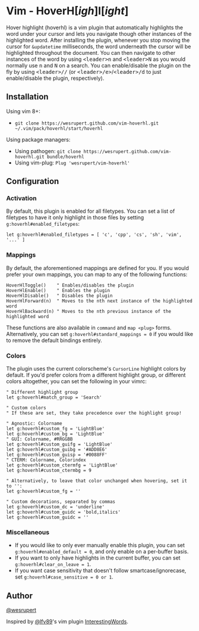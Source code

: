 # Vim - HoverH[*igh*]l[*ight*]

Hover highlight (hoverhl) is a vim plugin that automatically highlights the word under your cursor and lets you navigate though other instances of the highlighted word. After installing the plugin, whenever you stop moving the cursor for `&updatetime` milliseconds, the word underneath the cursor will be highlighted throughout the document. You can then navigate to other instances of the word by using <kbd>&lt;leader&gt;n</kbd> and <kbd>&lt;leader&gt;N</kbd> as you would normally use <kbd>n</kbd> and <kbd>N</kbd> on a search. You can enable/disable the plugin on the fly by using <kbd>&lt;leader&gt;//</kbd> (or <kbd>&lt;leader>/e&gt;</kbd>/<kbd>&lt;leader&gt;/d</kbd> to just enable/disable the plugin, respectively).

## Installation

Using vim 8+:

- `git clone https://wesrupert.github.com/vim-hoverhl.git ~/.vim/pack/hoverhl/start/hoverhl`

Using package managers:

- Using pathogen: `git clone https://wesrupert.github.com/vim-hoverhl.git bundle/hoverhl`
- Using vim-plug: `Plug 'wesrupert/vim-hoverhl'`

## Configuration

### Activation

By default, this plugin is enabled for all filetypes. You can set a list of filetypes to have it only highlight in those files by setting `g:hoverhl#enabled_filetypes`:

```vim
let g:hoverhl#enabled_filetypes = [ 'c', 'cpp', 'cs', 'sh', 'vim', '...' ]
```

### Mappings

By default, the aforementioned mappings are defined for you. If you would prefer your own mappings, you can map to any of the following functions:

```vim
HoverHlToggle()    " Enables/disables the plugin
HoverHlEnable()    " Enables the plugin
HoverHlDisable()   " Disables the plugin
HoverHlForward(n)  " Moves to the nth next instance of the highlighted word
HoverHlBackward(n) " Moves to the nth previous instance of the highlighted word
```

These functions are also available in `command` and `map <plug>` forms. Alternatively, you can set `g:hoverhl#standard_mappings = 0` if you would like to remove the default bindings entirely.

### Colors

The plugin uses the current colorscheme's `CursorLine` highlight colors by default. If you'd prefer colors from a different highlight group, or different colors altogether, you can set the following in your vimrc:

```vim
" Different highlight group
let g:hoverhl#match_group = 'Search'

" Custom colors
" If these are set, they take precedence over the highlight group!

" Agnostic: Colorname
let g:hoverhl#custom_fg = 'LightBlue'
let g:hoverhl#custom_bg = 'LightBlue'
" GUI: Colorname, #RRGGBB
let g:hoverhl#custom_guifg = 'LightBlue'
let g:hoverhl#custom_guibg = '#ADD8E6'
let g:hoverhl#custom_guisp = '#0088FF'
" CTERM: Colorname, Colorindex
let g:hoverhl#custom_ctermfg = 'LightBlue'
let g:hoverhl#custom_ctermbg = 9

" Alternatively, to leave that color unchanged when hovering, set it to '':
let g:hoverhl#custom_fg = ''

" Custom decorations, separated by commas
let g:hoverhl#custom_dc = 'underline'
let g:hoverhl#custom_guidc = 'bold,italics'
let g:hoverhl#custom_guidc = ''
```

### Miscellaneous

- If you would like to only ever manually enable this plugin, you can set `g:hoverhl#enabled_default = 0`, and only enable on a per-buffer basis.
- If you want to only have highlights in the current buffer, you can set `g:hoverhl#clear_on_leave = 1`.
- If you want case sensitivity that doesn't follow smartcase/ignorecase, set `g:hoverhl#case_sensitive = 0 or 1`.


## Author

[@wesrupert](https://twitter.com/wesrupert)

Inspired by [@lfv89](http://twitter.com/lfv89)'s vim plugin [InterestingWords](https://github.com/lfv89/vim-interestingwords).

